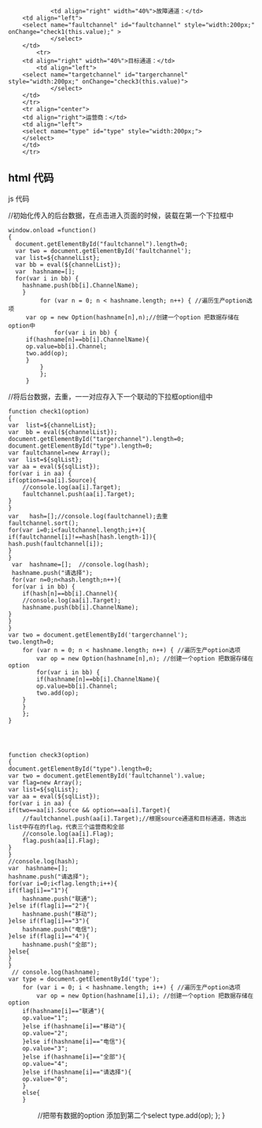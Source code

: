                 <td align="right" width="40%">故障通道：</td>
		<td align="left">
		<select name="faultchannel" id="faultchannel" style="width:200px;" onChange="check1(this.value);" >
                </select> 
		</td>
    		<tr>
		<td align="right" width="40%">目标通道：</td>
	      	<td align="left">
		<select name="targetchannel" id="targerchannel" style="width:200px;" onChange="check3(this.value)"> 
                </select> 
		</td>
		</tr>
		<tr align="center">
		<td align="right">运营商：</td>
		<td align="left">
		<select name="type" id="type" style="width:200px;">
		</select> 
		</td>
		</tr>

html  代码
----------------------------------------------------------------------------------------------------------------------------------------
js    代码


//初始化传入的后台数据，在点击进入页面的时候，装载在第一个下拉框中	
	
	
	window.onload =function()
	{
 	  document.getElementById("faultchannel").length=0;
 	  var two = document.getElementById('faultchannel');
  	  var list=${channelList};
  	  var bb = eval(${channelList});
	  var  hashname=[];
 	  for(var i in bb) {
   		hashname.push(bb[i].ChannelName);
		}		
     	  	 for (var n = 0; n < hashname.length; n++) { //遍历生产option选项 	        	
		 var op = new Option(hashname[n],n);//创建一个option 把数据存储在option中              
            	 for(var i in bb) {
   		 if(hashname[n]==bb[i].ChannelName){
   		 op.value=bb[i].Channel;
   		 two.add(op);
   		 }
	         }		
        	 };
		 }
		 
		 
//将后台数据，去重，一一对应存入下一个联动的下拉框option组中
	
	function check1(option)
	{
	var  list=${channelList};
	var  bb = eval(${channelList});
	document.getElementById("targerchannel").length=0;
	document.getElementById("type").length=0;
	var faultchannel=new Array();
	var  list=${sqlList};
	var aa = eval(${sqlList});
	for(var i in aa) {
   	if(option==aa[i].Source){
   		//console.log(aa[i].Target);
   		faultchannel.push(aa[i].Target);
   	}
	}	
	var   hash=[];//console.log(faultchannel);去重
	faultchannel.sort();
	for(var i=0;i<faultchannel.length;i++){
	if(faultchannel[i]!==hash[hash.length-1]){
	hash.push(faultchannel[i]);
	}
	}
 	 var  hashname=[];	//console.log(hash);
 	 hashname.push("请选择");
 	 for(var n=0;n<hash.length;n++){
 	 for(var i in bb) {
   		if(hash[n]==bb[i].Channel){
   		//console.log(aa[i].Target);
   		hashname.push(bb[i].ChannelName);
   	}
	}
	}	
 	var two = document.getElementById('targerchannel');
 	two.length=0; 
        for (var n = 0; n < hashname.length; n++) { //遍历生产option选项
     	    var op = new Option(hashname[n],n); //创建一个option 把数据存储在option
            for(var i in bb) {
   			if(hashname[n]==bb[i].ChannelName){
   			op.value=bb[i].Channel;
   			two.add(op);
   		}
		}		
        };
	}

                
		
		
 	function check3(option)
	{	
	document.getElementById("type").length=0;
	var two = document.getElementById('faultchannel').value;
	var flag=new Array();
	var list=${sqlList};
	var aa = eval(${sqlList});
	for(var i in aa) {
   	if(two==aa[i].Source && option==aa[i].Target){
   		//faultchannel.push(aa[i].Target);//根据source通道和目标通道，筛选出list中存在的flag，代表三个运营商和全部
   		//console.log(aa[i].Flag);
   		flag.push(aa[i].Flag);  		
   	}
	}
 	//console.log(hash);
 	var  hashname=[];
 	hashname.push("请选择");
 	for(var i=0;i<flag.length;i++){
	if(flag[i]=="1"){
		hashname.push("联通");
	}else if(flag[i]=="2"){
		hashname.push("移动");
	}else if(flag[i]=="3"){
		hashname.push("电信");
	}else if(flag[i]=="4"){
		hashname.push("全部");
	}else{
	}
	}
 	 // console.log(hashname);	 
 	var type = document.getElementById('type');
        for (var i = 0; i < hashname.length; i++) { //遍历生产option选项 
            var op = new Option(hashname[i],i);	//创建一个option 把数据存储在option 		
		if(hashname[i]=="联通"){
		op.value="1";
		}else if(hashname[i]=="移动"){
		op.value="2";
		}else if(hashname[i]=="电信"){
		op.value="3";			
		}else if(hashname[i]=="全部"){
		op.value="4";			
		}else if(hashname[i]=="请选择"){
		op.value="0";
		}
		else{
		}
　　　　	  //把带有数据的option 添加到第二个select
            type.add(op);
        };
	}		
